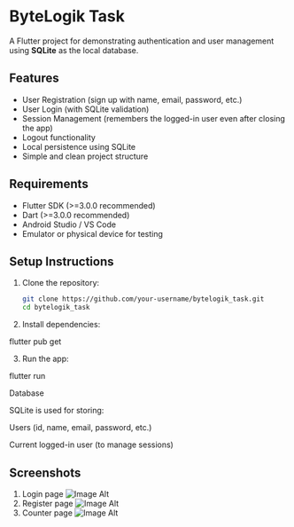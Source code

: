 # ByteLogik Task

A Flutter project for demonstrating authentication and user management using **SQLite** as the local database.

## Features

- User Registration (sign up with name, email, password, etc.)
- User Login (with SQLite validation)
- Session Management (remembers the logged-in user even after closing the app)
- Logout functionality
- Local persistence using SQLite
- Simple and clean project structure

## Requirements

- Flutter SDK (>=3.0.0 recommended)
- Dart (>=3.0.0 recommended)
- Android Studio / VS Code
- Emulator or physical device for testing

## Setup Instructions

1. Clone the repository:
   ```bash
   git clone https://github.com/your-username/bytelogik_task.git
   cd bytelogik_task
2. Install dependencies:

flutter pub get


3. Run the app:

flutter run

Database

SQLite is used for storing:

Users (id, name, email, password, etc.)

Current logged-in user (to manage sessions)

## Screenshots
1. Login page
   ![Image Alt](https://github.com/arunjoshuaa/Bytelogik_task/blob/26be485ecfb9ec5c2d88f9c306bad13cd50152a5/loginbytelogik.jpg)
2. Register page
   ![Image Alt](https://github.com/arunjoshuaa/Bytelogik_task/blob/99c0c058f01a0ac79d0176c9b071f3a9564fcdf7/registrebytlogic.jpg)
3. Counter page
   ![Image Alt](https://github.com/arunjoshuaa/Bytelogik_task/blob/46647e1e27f88a781b1905af1e356b7db21cf467/home_bytelogic.jpg)
